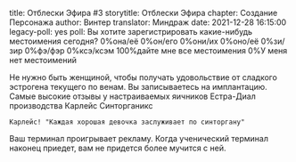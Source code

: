 title: Отблески Эфира #3
storytitle: Отблески Эфира
chapter: Создание Персонажа
author: Винтер
translator: Миндраж
date: 2021-12-28 16:15:00
legacy-poll: yes
poll: Вы хотите зарегистрировать какие-нибудь местоимения сегодня?
      0%она/её
      0%он/его
      0%они/их
      0%оно/её
      0%зи/зир
      0%фэ/фэр
      0%ксэ/ксэм
      100%дайте мне все местоимения
      0%У меня нет местоимений

Не нужно быть женщиной, чтобы получать удовольствие от сладкого эстрогена текущего по венам. Вы записываетесь на имплантацию. Самые высокие отзывы у настраиваемых яичников Естра-Диал производства Карлейс Синторганикс

`Карлейс! "Каждая хорошая девочка заслуживает по синторгану"`

Ваш терминал проигрывает рекламу. Когда ученический терминал наконец приедет, вам не придется более мучится с ней.